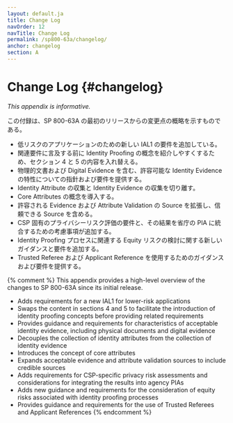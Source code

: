 ```yaml
---
layout: default.ja
title: Change Log
navOrder: 12
navTitle: Change Log
permalink: /sp800-63a/changelog/
anchor: changelog
section: A
---
```

# Change Log {#changelog}

_This appendix is informative._

この付録は、SP 800-63A の最初のリリースからの変更点の概略を示すものである。

* 低リスクのアプリケーションのための新しい IAL1 の要件を追加している。
* 関連要件に言及する前に Identity Proofing の概念を紹介しやすくするため、セクション 4 と 5 の内容を入れ替える。
* 物理的文書および Digital Evidence を含む、許容可能な Identity Evidence の特性についての指針および要件を提供する。
* Identity Attribute の収集と Identity Evidence の収集を切り離す。
* Core Attributes の概念を導入する。
* 許容される Evidence および Attribute Validation の Source を拡張し、信頼できる Source を含める。
* CSP 固有のプライバシーリスク評価の要件と、その結果を省庁の PIA に統合するための考慮事項が追加する。
* Identity Proofing プロセスに関連する Equity リスクの検討に関する新しいガイダンスと要件を追加する。
* Trusted Referee および Applicant Reference を使用するためのガイダンスおよび要件を提供する。

{% comment %}
This appendix provides a high-level overview of the changes to SP 800-63A since its initial release.

* Adds requirements for a new IAL1 for lower-risk applications
* Swaps the content in sections 4 and 5 to facilitate the introduction of identity proofing concepts before providing related requirements
* Provides guidance and requirements for characteristics of acceptable identity evidence, including physical documents and digital evidence
* Decouples the collection of identity attributes from the collection of identity evidence
* Introduces the concept of core attributes
* Expands acceptable evidence and attribute validation sources to include credible sources
* Adds requirements for CSP-specific privacy risk assessments and considerations for integrating the results into agency PIAs
* Adds new guidance and requirements for the consideration of equity risks associated with identity proofing processes
* Provides guidance and requirements for the use of Trusted Referees and Applicant References
{% endcomment %}
